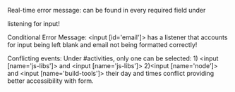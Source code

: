 Real-time error message:
can be found in every required field under <form> listening for input!

Conditional Error Message:
<input [id='email']> has a listener that accounts for input being left blank and email not being formatted correctly!

Conflicting events:
Under #activities, only one can be selected:
    1)  <input [name='js-libs']> and <input [name='js-libs']> 
    2)<input [name='node']> and <input [name='build-tools']> 
their day and times conflict providing better accessibility with form.